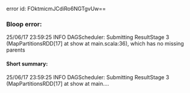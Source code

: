 error id: FOktmicmJCdiRo6NGTgvUw==
### Bloop error:

25/06/17 23:59:25 INFO DAGScheduler: Submitting ResultStage 3 (MapPartitionsRDD[17] at show at main.scala:36), which has no missing parents
#### Short summary: 

25/06/17 23:59:25 INFO DAGScheduler: Submitting ResultStage 3 (MapPartitionsRDD[17] at show at main....